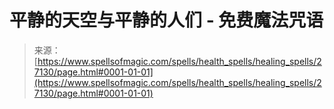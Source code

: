 <!--yml

category: 未分类

date: 2024-06-12 19:15:52

-->

# 平静的天空与平静的人们 - 免费魔法咒语

> 来源：[https://www.spellsofmagic.com/spells/health_spells/healing_spells/27130/page.html#0001-01-01](https://www.spellsofmagic.com/spells/health_spells/healing_spells/27130/page.html#0001-01-01)
